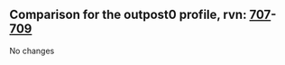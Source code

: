## Comparison for the outpost0 profile, rvn: [707](https://github.com/PRO100KatYT/FortniteProfileRevisions/tree/main/profiles/outpost0/707%20outpost0.json)-[709](https://github.com/PRO100KatYT/FortniteProfileRevisions/tree/main/profiles/outpost0/709%20outpost0.json)

No changes
